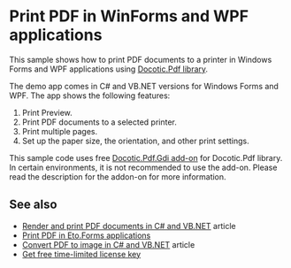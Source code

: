 # Print PDF in WinForms and WPF applications
This sample shows how to print PDF documents to a printer in Windows Forms and WPF applications using [Docotic.Pdf library](https://bitmiracle.com/pdf-library/).

The demo app comes in C# and VB.NET versions for Windows Forms and WPF. The app shows the following features:
1. Print Preview.
2. Print PDF documents to a selected printer.
3. Print multiple pages.
4. Set up the paper size, the orientation, and other print settings.

This sample code uses free [Docotic.Pdf.Gdi add-on](https://www.nuget.org/packages/BitMiracle.Docotic.Pdf.Gdi) for Docotic.Pdf library. In certain environments, it is not recommended to use the add-on. Please read the description for the addon-on for more information.

## See also
* [Render and print PDF documents in C# and VB.NET](https://bitmiracle.com/pdf-library/draw-print-pdf) article
* [Print PDF in Eto.Forms applications](/Samples/Draw%20and%20print%20PDF/PrintPdfEtoForms)
* [Convert PDF to image in C# and VB.NET](https://bitmiracle.com/pdf-library/pdf-image/convert) article
* [Get free time-limited license key](https://bitmiracle.com/pdf-library/download)
